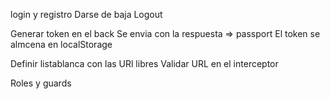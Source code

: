 login y registro
Darse de baja
Logout



Generar token en el back
Se envia con la respuesta => passport
El token se almcena en localStorage

Definir listablanca con las URl libres
Validar URL en el interceptor

Roles y guards

    

